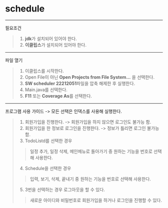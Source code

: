 # schedule
---
필요조건
> 1. **jdk**가 설치되어 있어야 한다.
> 2. **이클립스**가 설치되어 있어야 한다.
---
파일 열기
> 1. 이클립스를 시작한다.
> 2. Open File이 아닌 **Open Projects from File System...** 을 선택한다.
> 3. **SW scheduler 22212051**파일을 압축 해제한 후 실행한다.
> 4. Main.java를 선택한다.
> 5. **F11** 또는 **Coverage As**를 선택한다.
---
프로그램 사용 가이드 -> 모든 선택은 인덱스를 사용해 실행한다.
> 1. 회원가입을 진행한다. -> 회원가입을 하지 않으면 로그인도 불가능 함.
> 2. 회원가입을 한 정보로 로그인을 진행한다. -> 정보가 틀리면 로그인 불가능 함.
> 3. TodoListd를 선택한 경우
>> 일정 추가, 일정 삭제, 메인메뉴로 돌아가기 중 원하는 기능을 번호로 선택해 사용한다.
> 4. Schedule을 선택한 경우
>> 입력, 보기, 삭제, 끝내기 중 원하는 기능을 번호로 선택해 사용한다.
> 5. 3번을 선택하는 경우 로그아웃을 할 수 있다.
>> 새로운 아이디와 비밀번호로 회원가입을 하거나 로그인을 진행할 수 있다.
